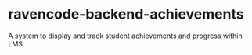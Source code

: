 # ravencode-backend-achievements
A system to display and track student achievements and progress within LMS

